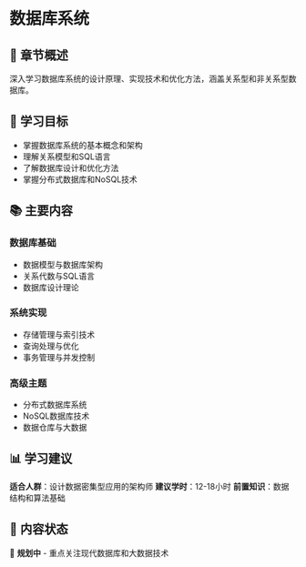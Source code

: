 # 数据库系统

## 📖 章节概述

深入学习数据库系统的设计原理、实现技术和优化方法，涵盖关系型和非关系型数据库。

## 🎯 学习目标

- 掌握数据库系统的基本概念和架构
- 理解关系模型和SQL语言
- 了解数据库设计和优化方法
- 掌握分布式数据库和NoSQL技术

## 📚 主要内容

### 数据库基础
- 数据模型与数据库架构
- 关系代数与SQL语言
- 数据库设计理论

### 系统实现
- 存储管理与索引技术
- 查询处理与优化
- 事务管理与并发控制

### 高级主题
- 分布式数据库系统
- NoSQL数据库技术
- 数据仓库与大数据

## 📊 学习建议

**适合人群**：设计数据密集型应用的架构师
**建议学时**：12-18小时
**前置知识**：数据结构和算法基础

## 🔄 内容状态

📝 **规划中** - 重点关注现代数据库和大数据技术